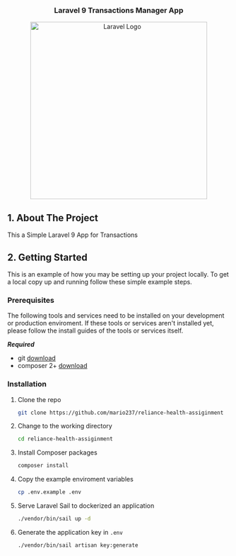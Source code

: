 
<!-- PROJECT HEADER -->
<br />
<div align="center">
  <h3 align="center">Laravel 9 Transactions Manager App</h3>

  <p align="center">
    <a href="https://github.com/mario237/log-viewer.git">
      <img src="https://raw.githubusercontent.com/laravel/art/master/logo-lockup/5%20SVG/2%20CMYK/1%20Full%20Color/laravel-logolockup-cmyk-red.svg" alt="Laravel Logo" width="400">
    </a>
  </p>
</div>




<!-- ABOUT THE PROJECT -->
## 1. About The Project

This a Simple Laravel 9 App for Transactions



<!-- GETTING STARTED -->
## 2. Getting Started

This is an example of how you may be setting up your project locally.
To get a local copy up and running follow these simple example steps.

### Prerequisites

The following tools and services need to be installed on your development or production enviroment.
If these tools or services aren't installed yet, please follow the install guides of the tools or services itself.

***Required***
* git [download](https://git-scm.com/downloads)
* composer 2+ [download](https://getcomposer.org/download/)



### Installation

1. Clone the repo
   ```sh
   git clone https://github.com/mario237/reliance-health-assiginment
   ```
2. Change to the working directory
   ```sh
   cd reliance-health-assiginment
   ```
3. Install Composer packages
   ```sh
   composer install
   ```
4. Copy the example enviroment variables
   ```sh
   cp .env.example .env
   ```
5. Serve Laravel Sail to dockerized an application
   ```sh
   ./vendor/bin/sail up -d
   ``` 


6. Generate the application key in `.env`
   ```sh
   ./vendor/bin/sail artisan key:generate
   ```



